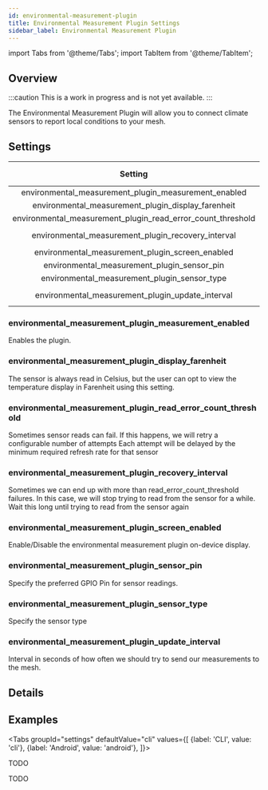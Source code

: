 ```yaml
---
id: environmental-measurement-plugin
title: Environmental Measurement Plugin Settings
sidebar_label: Environmental Measurement Plugin
---
```

import Tabs from '@theme/Tabs';
import TabItem from '@theme/TabItem';


## Overview

:::caution
This is a work in progress and is not yet available.
:::

The Environmental Measurement Plugin will allow you to connect climate sensors to report local conditions to your mesh.

## Settings

| Setting | Acceptable Values | Default |
| :-----: | :---------------: | :-----: |
| environmental_measurement_plugin_measurement_enabled | `true`, `false` | `false` |
| environmental_measurement_plugin_display_farenheit | `true`, `false` | `false` |
| environmental_measurement_plugin_read_error_count_threshold | `integer` | `0` |
| environmental_measurement_plugin_recovery_interval | `integer` (seconds) | `0` |
| environmental_measurement_plugin_screen_enabled | `true`, `false` | `0` |
| environmental_measurement_plugin_sensor_pin | `integer` | `0` |
| environmental_measurement_plugin_sensor_type | `DHT11` | `0` |
| environmental_measurement_plugin_update_interval | `integer` (seconds) | `0` |

### environmental_measurement_plugin_measurement_enabled

Enables the plugin.

### environmental_measurement_plugin_display_farenheit

The sensor is always read in Celsius, but the user can opt to view the temperature display in Farenheit using this setting.

### environmental_measurement_plugin_read_error_count_threshold

Sometimes sensor reads can fail. If this happens, we will retry a configurable number of attempts Each attempt will be delayed by the minimum required refresh rate for that sensor

### environmental_measurement_plugin_recovery_interval

Sometimes we can end up with more than read_error_count_threshold failures. In this case, we will stop trying to read from the sensor for a while. Wait this long until trying to read from the sensor again

### environmental_measurement_plugin_screen_enabled

Enable/Disable the environmental measurement plugin on-device display.

### environmental_measurement_plugin_sensor_pin

Specify the preferred GPIO Pin for sensor readings.

### environmental_measurement_plugin_sensor_type

Specify the sensor type

### environmental_measurement_plugin_update_interval

Interval in seconds of how often we should try to send our measurements to the mesh.

## Details

<!--- TODO --->

## Examples

<Tabs
  groupId="settings"
  defaultValue="cli"
  values={[
    {label: 'CLI', value: 'cli'},
    {label: 'Android', value: 'android'},
  ]}>
  <TabItem value="cli">

  TODO

  </TabItem>
  <TabItem value="android">

  TODO

  </TabItem>
</Tabs>
